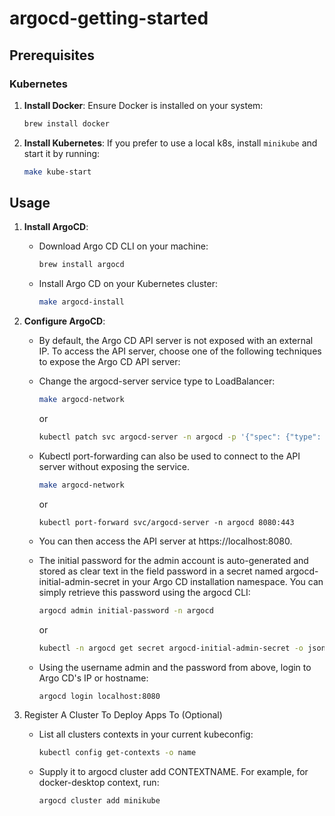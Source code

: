 # argocd-getting-started

## Prerequisites

### Kubernetes

1. **Install Docker**:
   Ensure Docker is installed on your system:

   ```sh
   brew install docker
   ```

2. **Install Kubernetes**:
   If you prefer to use a local k8s, install `minikube` and start it by running:
   ```sh
   make kube-start
   ```

## Usage

1. **Install ArgoCD**:

   - Download Argo CD CLI on your machine:

     ```sh
     brew install argocd
     ```

   - Install Argo CD on your Kubernetes cluster:

     ```sh
     make argocd-install
     ```

2. **Configure ArgoCD**:

   - By default, the Argo CD API server is not exposed with an external IP. To access the API server, choose one of the following techniques to expose the Argo CD API server:

   - Change the argocd-server service type to LoadBalancer:

     ```sh
     make argocd-network
     ```

     or

     ```sh
     kubectl patch svc argocd-server -n argocd -p '{"spec": {"type": "LoadBalancer"}}'
     ```

   - Kubectl port-forwarding can also be used to connect to the API server without exposing the service.

     ```sh
     make argocd-network
     ```

     or

     ```shsh
     kubectl port-forward svc/argocd-server -n argocd 8080:443
     ```

   - You can then access the API server at https://localhost:8080.

   - The initial password for the admin account is auto-generated and stored as clear text in the field password in a secret named argocd-initial-admin-secret in your Argo CD installation namespace. You can simply retrieve this password using the argocd CLI:

     ```sh
     argocd admin initial-password -n argocd
     ```

     or

     ```sh
     kubectl -n argocd get secret argocd-initial-admin-secret -o jsonpath="{.data.password}" | base64 -d
     ```

   - Using the username admin and the password from above, login to Argo CD's IP or hostname:

     ```sh
     argocd login localhost:8080
     ```

3. Register A Cluster To Deploy Apps To (Optional)

   - List all clusters contexts in your current kubeconfig:

     ```sh
     kubectl config get-contexts -o name
     ```

   - Supply it to argocd cluster add CONTEXTNAME. For example, for docker-desktop context, run:
     ```sh
     argocd cluster add minikube
     ```

